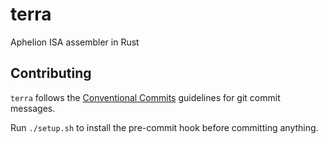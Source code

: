# terra

Aphelion ISA assembler in Rust

## Contributing

`terra` follows the [Conventional Commits](https://www.conventionalcommits.org) guidelines
for git commit messages.

Run `./setup.sh` to install the pre-commit hook before committing anything.
